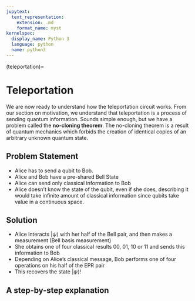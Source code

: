 ```yaml
---
jupytext:
  text_representation:
    extension: .md
    format_name: myst
kernelspec:
  display_name: Python 3
  language: python
  name: python3
---
```


(teleportation)=

# Teleportation

We are now ready to understand how the teleportation circuit works. From our section on motivation, we understand that teleportation is a process of sending quantum information. Sounds simple enough, but we have a problem called the **no-cloning theorem**. The no-cloning theorem is a result of quantum mechanics which forbids the creation of identical copies of an arbitrary unknown quantum state.

## Problem Statement

* Alice has to send a qubit to Bob. 
* Alice and Bob have a pre-shared Bell State
* Alice can send only classical information to Bob
* Alice doesn’t know the state of the qubit, even if she does, describing it would take infinite amount of classical information since qubits take value in a continuous space. 

## Solution
* Alice interacts $|\psi\rangle$ with her half of the Bell pair, and then makes a measurement (Bell basis measurement)
* She obtains one of four classical results 00, 01, 10 or 11 and sends this information to Bob
* Depending on Alice’s classical message, Bob performs one of four operations on his half of the EPR pair
* This recovers the state $|\psi\rangle$!

## A step-by-step explanation



